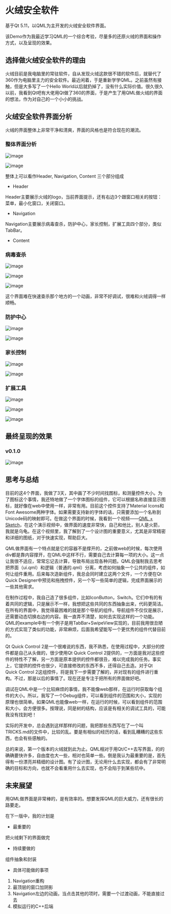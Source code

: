 # 火绒安全软件

基于Qt 5.11，以QML为主开发的火绒安全软件界面。

该Demo作为我最近学习QML的一个综合考验，尽量多的还原火绒的界面和操作方式，以及呈现的效果。

## 选择做火绒安全软件的理由

火绒目前是我电脑里的常驻软件，自从发现火绒这款很不错的软件后，就替代了360作为电脑里主力的安全软件。最近闲着，于是重新学学QML。之前虽然有接触，但是大多写了一个Hello World以后就扔掉了，没有什么实际价值。很久很久以前，我看到Qt吧有大佬用Qt做了360的界面，于是产生了用QML做火绒的界面的想法，作为对自己的一个小小的挑战。

## 火绒安全软件界面分析

火绒的界面整体上非常干净和清爽，界面的风格也是符合现在的潮流。

### 整体界面分析

![image](http://oh913j3dl.bkt.clouddn.com//qml/huorong/0.png)

![image](http://oh913j3dl.bkt.clouddn.com//qml/huorong/0.svg)

整体上可以看作Header, Navigation, Content 三个部分组成

- Header

Header主要展示火绒的logo，当前界面提示，还有右边3个跟窗口相关的按钮：菜单，最小化窗口，关闭窗口。

- Navigation

Navigation主要展示病毒查杀，防护中心，家长控制，扩展工具四个部分，类似TabBar。

- Content

### 病毒查杀

![image](https://www.huorong.cn/assets/v5/images/personPage/checking.png)

![image](http://oh913j3dl.bkt.clouddn.com//qml/huorong/1.png)

![image](http://oh913j3dl.bkt.clouddn.com//qml/huorong/1.svg)

这个界面难在快速查杀那个地方的一个动画，非常不好调试，很难和火绒调得一样顺畅。

### 防护中心

![image](https://www.huorong.cn/assets/v5/images/personPage/fence.png)

![image](http://oh913j3dl.bkt.clouddn.com//qml/huorong/2.png)

### 家长控制

![image](https://www.huorong.cn/assets/v5/images/personPage/control.png)

![image](http://oh913j3dl.bkt.clouddn.com//qml/huorong/3.png)

### 扩展工具

![image](https://www.huorong.cn/assets/v5/images/personPage/expand.png)

![image](http://oh913j3dl.bkt.clouddn.com//qml/huorong/4.png)

![image](http://oh913j3dl.bkt.clouddn.com//qml/huorong/4.svg)

## 最终呈现的效果

### v0.1.0

![image](http://oh913j3dl.bkt.clouddn.com//qml/huorong/0.gif)

## 思考与总结

目前的这4个界面，我做了3天，其中画了不少时间找图标，和测量控件大小。为了图标这个事情，我还特地做了一个字体图标的组件，它可以根据名称直接显示图标，就好像在web中使用一样，非常有用。目前这个控件支持了Material Icons和Font Awesome两种字体。如果需要支持新的字体的话，只需要添加一个名称到Unicode码的映射即可。在做这个界面的时候，我看到一个视频——[QML + Sketch](https://www.youtube.com/watch?v=WFtRMoRkK7c)，在这个演示视频中，做界面的速度非常快，自己和他比，别人是火箭，我就是乌龟。在这个视频里，我了解到了一个设计图的重要意义，尤其是非常精密和详细的图纸，对于快速实现，帮助巨大。

QML做界面有一个特点就是它的容器不是撑开的，之前做web的时候，每次使用div都是靠内容撑开，在QML中这样不行，需要自己去计算每一项的大小。这一点让我很不适应，常常忘记去计算，导致布局出现各种问题。QML会强制我去思考把界面（ui.qml）和逻辑（普通的.qml）分离，考虑如何抽象一个公共的组件，如何让组件重用。后来每次造新组件，我总会同时建立这两个文件，一个方便在Qt Quick Designer中预览和拖拽控件，另一个写一些简单的逻辑，完成界面展示的一些其他需求。

在制作过程中，我自己造了很多组件，比如IconButton，Switch。它们中有的有着共同的逻辑，只是展示不一样，我想把这些共同的东西抽象出来，代码更简洁。在所有的界面中，我觉得最困难的就是那个导航的组件。导航组件不仅仅是展示，还需要动态切换右边的内容。我一直弄不清楚，如何去实现这样的一个功能。QML的example中有一个例子是用TabBar+SwipeView实现的，目前我用很丑陋的方式实现了类似的功能，非常麻烦，后面我希望能写一个更优秀的组件代替目前的。

Qt Quick Control 2是一个很难说的东西，我不熟悉，在使用过程中，大部分的控件都是自己从头做的，很少使用Qt Quick Control 2提供的，一方面是我对这些控件的特性不了解，另一方面是原本提供的控件都很丑，难以完成我的任务。事实上，它提供的控件也很少，可直接修改的东西不多，还得自己去造。对于Qt Quick Control 2这组控件，将是我下一步需要了解的，并对现有的组件进行重构。不过，那是以后的事情了。现在还是专注于把所有的界面做好吧。

调试在QML中是一个比较麻烦的事情，我不能像web那样，在运行时获取每个组件的大小。所以，我写了一个Debug组件，可以看到组件的范围和大小，实现的原理也很简单。如果QML也能像web一样，在运行的时候，可以看到组件的范围和大小，会方便很多。按理说，同是树的结构，应该是有相关的调试工具的，可能我没有找到吧！

实际的开发中，总会遇到这样那样的问题，我把那些东西写在了一个叫TRICKS.md的文件中，比较的乱。要是有相似的经历的话，看到乱糟糟的这些东西，也会有些感触的。

总的来说，第一个版本的火绒就到此为止。QML相对于用Qt/C++去写界面，的的确确要快许多，自由度也大一些，相对也简单一些。倒是我认为最重要的是，首先得有一份漂亮并精细的设计图。有了设计图，无论用什么去实现，都会有了非常明确的目标和方向，也就不会看重用什么去实现，也不会陷于到某些坑中。

## 未来展望

用QML做界面是非常棒的，是有效率的。想要发挥QML的巨大威力，还有很长的路要走。

在下一版中，我的计划是

- 最重要的

把火绒剩下的界面做完

- 持续要做的

组件抽象和封装

- 具体可能做的事项

1. Navigation重构
2. 最顶层的窗口加阴影
3. Navigation左边的动画，当点击其他的项时，需要一个过渡动画，不能直接过去
4. 模拟运行的C++后端